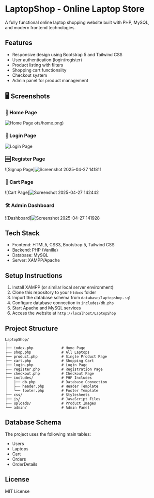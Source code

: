 


# LaptopShop - Online Laptop Store

A fully functional online laptop shopping website built with PHP, MySQL, and modern frontend technologies.

## Features

- Responsive design using Bootstrap 5 and Tailwind CSS
- User authentication (login/register)
- Product listing with filters
- Shopping cart functionality
- Checkout system
- Admin panel for product management

## 🖥️ Screenshots

### 📝 Home Page
![Home Page](https://github.com/user-attachments/assets/3f4659d7-afce-402f-b609-49dec862a098)
ots/home.png)

### 🔐 Login Page
![Login Page](https://github.com/user-attachments/assets/b58ee5e2-e267-44f8-aedd-e9398e5d54ec)


### 🆕 Register Page
![Signup Page]![Screenshot 2025-04-27 141811](https://github.com/user-attachments/assets/fe4d5c31-aa50-4aa3-afb8-71764bb3f9d8)


### 🛒 Cart Page
![Cart Page]![Screenshot 2025-04-27 142442](https://github.com/user-attachments/assets/758e1e10-2f32-4158-9758-c4542b37b63f)


### 🛠️ Admin Dashboard
![Dashboard]![Screenshot 2025-04-27 141928](https://github.com/user-attachments/assets/d40ed3bd-08fa-410b-8065-51ad9511f654)


## Tech Stack

- Frontend: HTML5, CSS3, Bootstrap 5, Tailwind CSS
- Backend: PHP (Vanilla)
- Database: MySQL
- Server: XAMPP/Apache

## Setup Instructions

1. Install XAMPP (or similar local server environment)
2. Clone this repository to your `htdocs` folder
3. Import the database schema from `database/laptopshop.sql`
4. Configure database connection in `includes/db.php`
5. Start Apache and MySQL services
6. Access the website at `http://localhost/LaptopShop`

## Project Structure

```
LaptopShop/
│
├── index.php             # Home Page
├── shop.php              # All Laptops
├── product.php           # Single Product Page
├── cart.php              # Shopping Cart
├── login.php             # Login Page
├── register.php          # Registration Page
├── checkout.php          # Checkout Page
├── includes/             # PHP Includes
│   ├── db.php            # Database Connection
│   ├── header.php        # Header Template
│   └── footer.php        # Footer Template
├── css/                  # Stylesheets
├── js/                   # JavaScript Files
├── uploads/              # Product Images
└── admin/                # Admin Panel
```

## Database Schema

The project uses the following main tables:
- Users
- Laptops
- Cart
- Orders
- OrderDetails

## License

MIT License 
